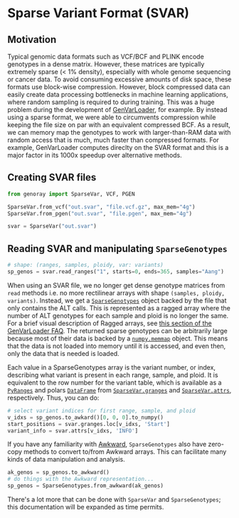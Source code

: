 # Sparse Variant Format (SVAR)

## Motivation

Typical genomic data formats such as VCF/BCF and PLINK encode genotypes in a dense matrix. However, these matrices are typically extremely sparse (< 1% density), especially with whole genome sequencing or cancer data. To avoid consuming excessive amounts of disk space, these formats use block-wise compression. However, block compressed data can easily create data processing bottlenecks in machine learning applications, where random sampling is required to during training. This was a huge problem during the development of [GenVarLoader](https://github.com/mcvickerlab/GenVarLoader), for example. By instead using a sparse format, we were able to circumvents compression while keeping the file size on par with an equivalent compressed BCF. As a result, we can memory map the genotypes to work with larger-than-RAM data with random access that is much, much faster than compressed formats. For example, GenVarLoader computes direclty on the SVAR format and this is a major factor in its 1000x speedup over alternative methods.

## Creating SVAR files

```python
from genoray import SparseVar, VCF, PGEN

SparseVar.from_vcf("out.svar", "file.vcf.gz", max_mem="4g")
SparseVar.from_pgen("out.svar", "file.pgen", max_mem="4g")

svar = SparseVar("out.svar")
```

## Reading SVAR and manipulating `SparseGenotypes`

```python
# shape: (ranges, samples, ploidy, var: variants)
sp_genos = svar.read_ranges("1", starts=0, ends=365, samples="Aang")
```

When using an SVAR file, we no longer get dense genotype matrices from `read` methods i.e. no more rectilinear arrays with shape `(samples, ploidy, variants)`. Instead, we get a [`SparseGenotypes`](api.md#genoray.SparseGenotypes) object backed by the file that only contains the ALT calls. This is represented as a ragged array where the number of ALT genotypes for each sample and ploid is no longer the same. For a brief visual description of Ragged arrays, see [this section of the GenVarLoader FAQ](https://genvarloader.readthedocs.io/en/latest/faq.html#why-does-a-dataset-return-ragged-objects-and-what-are-they). The returned sparse genotypes can be arbitrarily large because most of their data is backed by a [`numpy.memmap`](https://numpy.org/doc/stable/reference/generated/numpy.memmap.html) object. This means that the data is not loaded into memory until it is accessed, and even then, only the data that is needed is loaded.

Each value in a SparseGenotypes array is the variant number, or index, describing what variant is present in each range, sample, and ploid. It is equivalent to the row number for the variant table, which is available as a [`PyRanges`](https://pyranges.readthedocs.io/en/latest/autoapi/pyranges/index.html#pyranges.PyRanges) and polars [`DataFrame`](https://docs.pola.rs/user-guide/getting-started/) from [`SparseVar.granges`](api.md#genoray.SparseVar.granges) and [`SparseVar.attrs`](api.md#genoray.SparseVar.attrs), respectively. Thus, you can do:

```python
# select variant indices for first range, sample, and ploid
v_idxs = sp_genos.to_awkard()[0, 0, 0].to_numpy()
start_positions = svar.granges.loc[v_idxs, 'Start']
variant_info = svar.attrs[v_idxs, 'INFO']
```

If you have any familiarity with [Awkward](https://awkward-array.org/doc/main/), `SparseGenotypes` also have zero-copy methods to convert to/from Awkward arrays. This can facilitate many kinds of data manipulation and analysis.

```python
ak_genos = sp_genos.to_awkward()
# do things with the Awkward representation...
sp_genos = SparseGenotypes.from_awkward(ak_genos)
```

There's a lot more that can be done with `SparseVar` and `SparseGenotypes`; this documentation will be expanded as time permits.
